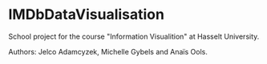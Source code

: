 # IMDbDataVisualisation

School project for the course "Information Visualition" at Hasselt University.

Authors: Jelco Adamcyzek, Michelle Gybels and Anaïs Ools.
